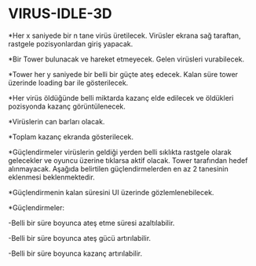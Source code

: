 # VIRUS-IDLE-3D
*Her x saniyede bir n tane virüs üretilecek. Virüsler ekrana sağ taraftan, rastgele pozisyonlardan giriş yapacak.

*Bir Tower bulunacak ve hareket etmeyecek. Gelen virüsleri vurabilecek.

*Tower her y saniyede bir belli bir güçte ateş edecek. Kalan süre tower üzerinde loading bar ile gösterilecek.

*Her virüs öldüğünde belli miktarda kazanç elde edilecek ve öldükleri pozisyonda kazanç görüntülenecek.

*Virüslerin can barları olacak.

*Toplam kazanç ekranda gösterilecek.

*Güçlendirmeler virüslerin geldiği yerden belli sıklıkta rastgele olarak gelecekler ve oyuncu üzerine tıklarsa aktif olacak. Tower tarafından hedef alınmayacak. Aşağıda belirtilen güçlendirmelerden en az 2 tanesinin eklenmesi beklenmektedir.

*Güçlendirmenin kalan süresini UI üzerinde gözlemlenebilecek.

*Güçlendirmeler:

-Belli bir süre boyunca ateş etme süresi azaltılabilir.

-Belli bir süre boyunca ateş gücü artırılabilir.

-Belli bir süre boyunca kazanç artırılabilir.

